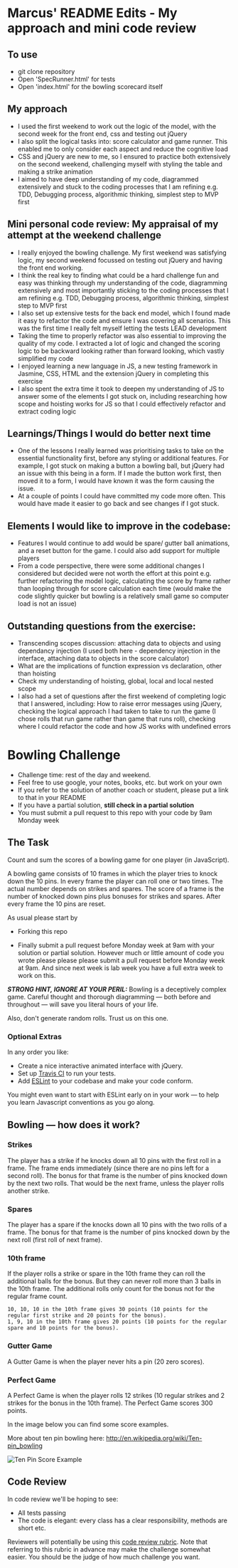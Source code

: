 Marcus' README Edits - My approach and mini code review
=================

To use
---------
* git clone repository
* Open 'SpecRunner.html' for tests
* Open 'index.html' for the bowling scorecard itself

My approach
---------
* I used the first weekend to work out the logic of the model, with the second week for the front end, css and testing out jQuery
* I also split the logical tasks into: score calculator and game runner. This enabled me to only consider each aspect and reduce the cognitive load
* CSS and jQuery are new to me, so I ensured to practice both extensively on the second weekend, challenging myself with styling the table and making a strike animation
* I aimed to have deep understanding of my code, diagrammed extensively and stuck to the coding processes that I am refining e.g. TDD, Debugging process, algorithmic thinking, simplest step to MVP first


Mini personal code review: My appraisal of my attempt at the weekend challenge
---------
* I really enjoyed the bowling challenge. My first weekend was satisfying logic, my second weekend focussed on testing out jQuery and having the front end working.
* I think the real key to finding what could be a hard challenge fun and easy was thinking through my understanding of the code, diagramming extensively and most importantly sticking to the coding processes that I am refining e.g. TDD, Debugging process, algorithmic thinking, simplest step to MVP first
* I also set up extensive tests for the back end model, which I found made it easy to refactor the code and ensure I was covering all scenarios. This was the first time I really felt myself letting the tests LEAD development
* Taking the time to properly refactor was also essential to improving the quality of my code. I extracted a lot of logic and changed the scoring logic to be backward looking rather than forward looking, which vastly simplified my code
* I enjoyed learning a new language in JS, a new testing framework in Jasmine, CSS, HTML and the extension jQuery in completing this exercise
* I also spent the extra time it took to deepen my understanding of JS to answer some of the elements I got stuck on, including researching how scope and hoisting works for JS so that I could effectively refactor and extract coding logic

Learnings/Things I would do better next time
---------
* One of the lessons I really learned was prioritising tasks to take on the essential functionality first, before any styling or additional features. For example, I got stuck on making a button a bowling ball, but jQuery had an issue with this being in a form. If I made the button work first, then moved it to a form, I would have known it was the form causing the issue.
* At a couple of points I could have committed my code more often. This would have made it easier to go back and see changes if I got stuck.

Elements I would like to improve in the codebase:
---------
* Features I would continue to add would be spare/ gutter ball animations, and a reset button for the game. I could also add support for multiple players
* From a code perspective, there were some additional changes I considered but decided were not worth the effort at this point e.g. further refactoring the model logic, calculating the score by frame rather than looping through for score calculation each time (would make the code slightly quicker but bowling is a relatively small game so computer load is not an issue)

Outstanding questions from the exercise:
---------
* Transcending scopes discussion: attaching data to objects and using dependancy injection (I used both here - dependency injection in the interface, attaching data to objects in the score calculator)
* What are the implications of function expression vs declaration, other than hoisting
* Check my understanding of hoisting, global, local and local nested scope
* I also had a set of questions after the first weekend of completing logic that I answered, including: How to raise error messages using jQuery, checking the logical approach I had taken to take to run the game (I chose rolls that run game rather than game that runs roll), checking where I could refactor the code and how JS works with undefined errors


Bowling Challenge
=================


* Challenge time: rest of the day and weekend.
* Feel free to use google, your notes, books, etc. but work on your own
* If you refer to the solution of another coach or student, please put a link to that in your README
* If you have a partial solution, **still check in a partial solution**
* You must submit a pull request to this repo with your code by 9am Monday week

## The Task

Count and sum the scores of a bowling game for one player (in JavaScript).

A bowling game consists of 10 frames in which the player tries to knock down the 10 pins. In every frame the player can roll one or two times. The actual number depends on strikes and spares. The score of a frame is the number of knocked down pins plus bonuses for strikes and spares. After every frame the 10 pins are reset.

As usual please start by

* Forking this repo

* Finally submit a pull request before Monday week at 9am with your solution or partial solution.  However much or little amount of code you wrote please please please submit a pull request before Monday week at 9am.  And since next week is lab week you have a full extra week to work on this.

___STRONG HINT, IGNORE AT YOUR PERIL:___ Bowling is a deceptively complex game. Careful thought and thorough diagramming — both before and throughout — will save you literal hours of your life.

Also, don't generate random rolls. Trust us on this one.

### Optional Extras

In any order you like:

* Create a nice interactive animated interface with jQuery.
* Set up [Travis CI](https://travis-ci.org) to run your tests.
* Add [ESLint](http://eslint.org/) to your codebase and make your code conform.

You might even want to start with ESLint early on in your work — to help you
learn Javascript conventions as you go along.

## Bowling — how does it work?

### Strikes

The player has a strike if he knocks down all 10 pins with the first roll in a frame. The frame ends immediately (since there are no pins left for a second roll). The bonus for that frame is the number of pins knocked down by the next two rolls. That would be the next frame, unless the player rolls another strike.

### Spares

The player has a spare if the knocks down all 10 pins with the two rolls of a frame. The bonus for that frame is the number of pins knocked down by the next roll (first roll of next frame).

### 10th frame

If the player rolls a strike or spare in the 10th frame they can roll the additional balls for the bonus. But they can never roll more than 3 balls in the 10th frame. The additional rolls only count for the bonus not for the regular frame count.

    10, 10, 10 in the 10th frame gives 30 points (10 points for the regular first strike and 20 points for the bonus).
    1, 9, 10 in the 10th frame gives 20 points (10 points for the regular spare and 10 points for the bonus).

### Gutter Game

A Gutter Game is when the player never hits a pin (20 zero scores).

### Perfect Game

A Perfect Game is when the player rolls 12 strikes (10 regular strikes and 2 strikes for the bonus in the 10th frame). The Perfect Game scores 300 points.

In the image below you can find some score examples.

More about ten pin bowling here: http://en.wikipedia.org/wiki/Ten-pin_bowling

![Ten Pin Score Example](images/example_ten_pin_scoring.png)

## Code Review

In code review we'll be hoping to see:

* All tests passing
* The code is elegant: every class has a clear responsibility, methods are short etc.

Reviewers will potentially be using this [code review rubric](docs/review.md).  Note that referring to this rubric in advance may make the challenge somewhat easier.  You should be the judge of how much challenge you want.
